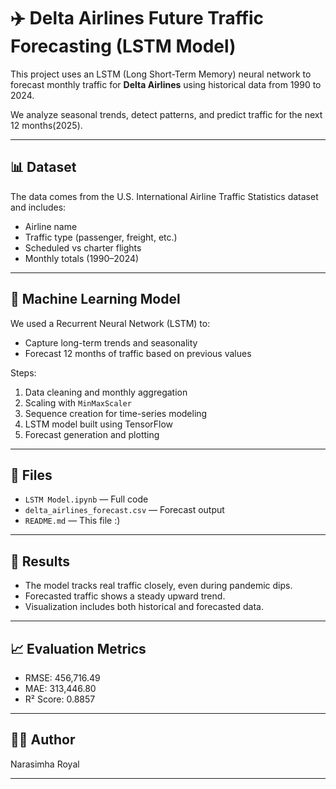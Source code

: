 # ✈️ Delta Airlines Future Traffic Forecasting (LSTM Model)

This project uses an LSTM (Long Short-Term Memory) neural network to forecast monthly traffic for **Delta Airlines** using historical data from 1990 to 2024.

We analyze seasonal trends, detect patterns, and predict traffic for the next 12 months(2025).

---

## 📊 Dataset

The data comes from the U.S. International Airline Traffic Statistics dataset and includes:
- Airline name
- Traffic type (passenger, freight, etc.)
- Scheduled vs charter flights
- Monthly totals (1990–2024)

---

## 🧠 Machine Learning Model

We used a Recurrent Neural Network (LSTM) to:
- Capture long-term trends and seasonality
- Forecast 12 months of traffic based on previous values

Steps:
1. Data cleaning and monthly aggregation
2. Scaling with `MinMaxScaler`
3. Sequence creation for time-series modeling
4. LSTM model built using TensorFlow
5. Forecast generation and plotting

---

## 📁 Files

- `LSTM Model.ipynb` — Full code
- `delta_airlines_forecast.csv` — Forecast output
- `README.md` — This file :)

---
## 🔮 Results

- The model tracks real traffic closely, even during pandemic dips.
- Forecasted traffic shows a steady upward trend.
- Visualization includes both historical and forecasted data.

---
## 📈 Evaluation Metrics

- RMSE: 456,716.49
- MAE: 313,446.80
- R² Score: 0.8857

---
## 🙋‍♂️ Author

Narasimha Royal 

---
